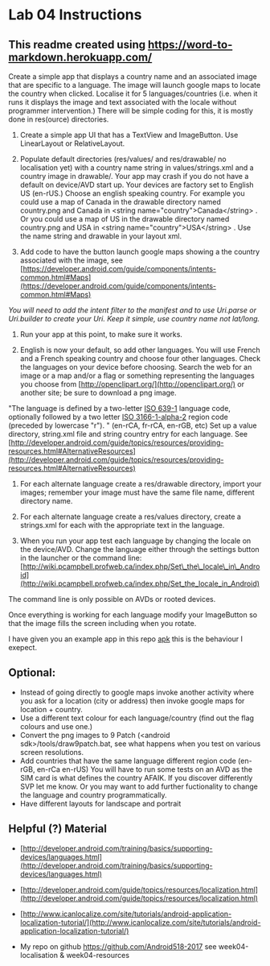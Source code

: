 # Lab 04 Instructions

## This readme created using https://word-to-markdown.herokuapp.com/

Create a simple app that displays a country name and an associated image that are specific to a language.   The image will launch  google maps to locate the country when clicked.  Localise it for 5 languages/countries  (i.e. when it runs it displays the image and text associated with the locale without programmer intervention.)  There will be simple coding for this,  it is mostly  done in res(ource) directories.

1. Create a simple app UI that has a TextView and ImageButton. Use LinearLayout or RelativeLayout.

1. Populate default directories (res/values/ and res/drawable/ no localisation yet) with a country name string in values/strings.xml  and a country image in drawable/.  Your app may crash if you do not have a default on device/AVD start up.  Your  devices are factory set to  English US (en-rUS.)  Choose an english speaking country.
For example you could use a map of  Canada in the drawable directory named country.png and  Canada in &lt;string name=&quot;country&quot;&gt;Canada&lt;/string&gt; .
Or you could use a map of US in the drawable directory named country.png and  USA in &lt;string name=&quot;country&quot;&gt;USA&lt;/string&gt; .   Use the name string and drawable  in  your layout xml.

1. Add code to have the button launch google maps  showing a the country associated with the image, see [https://developer.android.com/guide/components/intents-common.html#Maps](https://developer.android.com/guide/components/intents-common.html#Maps)

_You will need to add the intent filter to the manifest and to use Uri.parse or Uri.builder to create your Uri.   Keep it simple, use country name not lat/long._

1. Run your app at this point, to make sure it works.


2. English  is now your default, so  add other languages.  You will use French and a French speaking  country and choose four other languages.  Check the languages on your device before choosing. Search the web for an image or a map and/or a flag or something representing the languages you choose from [http://openclipart.org/](http://openclipart.org/) or another site; be sure to download a png image.

&quot;The language is defined by a two-letter  [ISO 639-1](http://www.loc.gov/standards/iso639-2/php/code_list.php) language code, optionally followed by a two letter  [ISO 3166-1-alpha-2](http://www.iso.org/iso/prods-services/iso3166ma/02iso-3166-code-lists/country_names_and_code_elements) region code (preceded by lowercase &quot;r&quot;). &quot; (en-rCA, fr-rCA, en-rGB, etc) Set up a value directory, string.xml file and string country entry for each language.
See [http://developer.android.com/guide/topics/resources/providing-resources.html#AlternativeResources](http://developer.android.com/guide/topics/resources/providing-resources.html#AlternativeResources)

1. For each alternate language create a res/drawable directory,  import your images; remember your image must have the same file name, different directory name.

1. For each alternate language create a res/values directory,  create a strings.xml for each with the appropriate text in the language.

1. When you run your app test each language by changing the locale on the device/AVD.  Change the language  either through the settings button  in the launcher or the command line:   [http://wiki.pcampbell.profweb.ca/index.php/Set\_the\_locale\_in\_Android](http://wiki.pcampbell.profweb.ca/index.php/Set_the_locale_in_Android)

 The command line is only possible on AVDs or rooted devices.

Once everything is working for each language modify your ImageButton so that the image fills the screen including when you rotate.

I have given you an example app  in this repo [apk](lab04-teachers-example.apk)    this is the behaviour I exepect.

## Optional:

- Instead of going directly to google maps invoke another activity where you ask  for a location (city or address) then invoke google maps for location + country.
- Use a different text colour for each language/country (find out the flag colours and use one.)
- Convert the png images to 9  Patch (&lt;android sdk&gt;/tools/draw9patch.bat, see what happens when you test on various screen resolutions.
- Add countries that have the same language different region code (en-rGB, en-rCa en-rUS)   You will have to run some tests on an AVD as the SIM card is what defines the country AFAIK.  If you discover differently SVP let me know.  Or you may want to add further fuctionality to change the language and country programmatically.
- Have different layouts for landscape and portrait

## Helpful (?) Material

- [http://developer.android.com/training/basics/supporting-devices/languages.html](http://developer.android.com/training/basics/supporting-devices/languages.html)
- [http://developer.android.com/guide/topics/resources/localization.html](http://developer.android.com/guide/topics/resources/localization.html)
- [http://www.icanlocalize.com/site/tutorials/android-application-localization-tutorial/](http://www.icanlocalize.com/site/tutorials/android-application-localization-tutorial/)

- My repo on github <https://github.com/Android518-2017> see  week04-localisation  &amp; week04-resources
